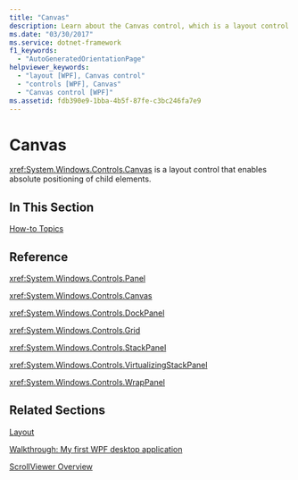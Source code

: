 ```yaml
---
title: "Canvas"
description: Learn about the Canvas control, which is a layout control that enables absolute positioning of child elements.
ms.date: "03/30/2017"
ms.service: dotnet-framework
f1_keywords: 
  - "AutoGeneratedOrientationPage"
helpviewer_keywords: 
  - "layout [WPF], Canvas control"
  - "controls [WPF], Canvas"
  - "Canvas control [WPF]"
ms.assetid: fdb390e9-1bba-4b5f-87fe-c3bc246fa7e9
---
```

# Canvas

<xref:System.Windows.Controls.Canvas> is a layout control that enables absolute positioning of child elements.

## In This Section

[How-to Topics](canvas-how-to-topics.md)

## Reference

<xref:System.Windows.Controls.Panel>

<xref:System.Windows.Controls.Canvas>

<xref:System.Windows.Controls.DockPanel>

<xref:System.Windows.Controls.Grid>

<xref:System.Windows.Controls.StackPanel>

<xref:System.Windows.Controls.VirtualizingStackPanel>

<xref:System.Windows.Controls.WrapPanel>

## Related Sections

[Layout](../advanced/layout.md)

[Walkthrough: My first WPF desktop application](../get-started/walkthrough-my-first-wpf-desktop-application.md)

[ScrollViewer Overview](scrollviewer-overview.md)
